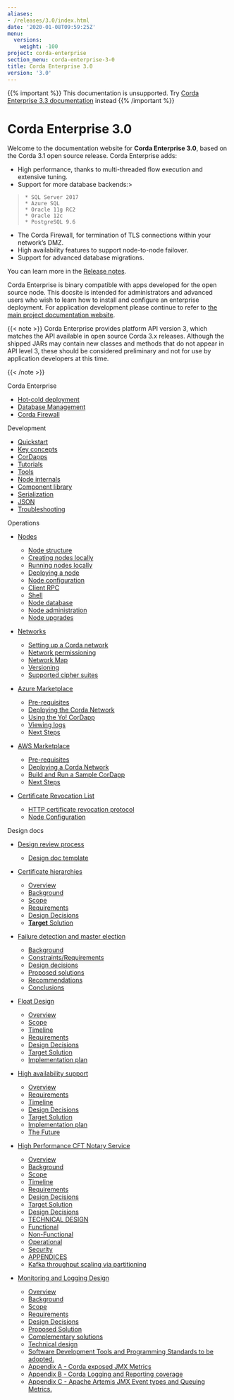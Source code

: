 ```yaml
---
aliases:
- /releases/3.0/index.html
date: '2020-01-08T09:59:25Z'
menu:
  versions:
    weight: -100
project: corda-enterprise
section_menu: corda-enterprise-3-0
title: Corda Enterprise 3.0
version: '3.0'
---
```

{{% important %}}
This documentation is unsupported.
Try [Corda Enterprise 3.3 documentation](/docs/corda-enterprise/3.3/_index.md) instead
{{% /important %}}


# Corda Enterprise 3.0

Welcome to the documentation website for **Corda Enterprise 3.0**, based on the Corda 3.1 open source release. Corda Enterprise adds:


* High performance, thanks to multi-threaded flow execution and extensive tuning.
* Support for more database backends:> 
> 
>     * SQL Server 2017
>     * Azure SQL
>     * Oracle 11g RC2
>     * Oracle 12c
>     * PostgreSQL 9.6



* The Corda Firewall, for termination of TLS connections within your network’s DMZ.
* High availability features to support node-to-node failover.
* Support for advanced database migrations.

You can learn more in the [Release notes](release-notes.md).

Corda Enterprise is binary compatible with apps developed for the open source node. This docsite is intended for
administrators and advanced users who wish to learn how to install and configure an enterprise deployment. For
application development please continue to refer to [the main project documentation website](https://docs.corda.net/).

{{< note >}}
Corda Enterprise provides platform API version 3, which matches the API available in open source Corda 3.x releases.
Although the shipped JARs may contain new classes and methods that do not appear in API level 3, these should be considered
preliminary and not for use by application developers at this time.

{{< /note >}}


Corda Enterprise

* [Hot-cold deployment](hot-cold-deployment.md)
* [Database Management](database-management.md)
* [Corda Firewall](corda-firewall.md)




Development

* [Quickstart](quickstart-index.md)
* [Key concepts](key-concepts.md)
* [CorDapps](building-a-cordapp-index.md)
* [Tutorials](tutorials-index.md)
* [Tools](tools-index.md)
* [Node internals](node-internals-index.md)
* [Component library](component-library-index.md)
* [Serialization](serialization-index.md)
* [JSON](json.md)
* [Troubleshooting](troubleshooting.md)




Operations

* [Nodes](corda-nodes-index.md)
    * [Node structure](node-structure.md)
    * [Creating nodes locally](generating-a-node.md)
    * [Running nodes locally](running-a-node.md)
    * [Deploying a node](deploying-a-node.md)
    * [Node configuration](corda-configuration-file.md)
    * [Client RPC](clientrpc.md)
    * [Shell](shell.md)
    * [Node database](node-database.md)
    * [Node administration](node-administration.md)
    * [Node upgrades](node-operations-upgrading.md)


* [Networks](corda-networks-index.md)
    * [Setting up a Corda network](setting-up-a-corda-network.md)
    * [Network permissioning](permissioning.md)
    * [Network Map](network-map.md)
    * [Versioning](versioning.md)
    * [Supported cipher suites](cipher-suites.md)


* [Azure Marketplace](azure-vm.md)
    * [Pre-requisites](azure-vm.md#pre-requisites)
    * [Deploying the Corda Network](azure-vm.md#deploying-the-corda-network)
    * [Using the Yo! CorDapp](azure-vm.md#using-the-yo-cordapp)
    * [Viewing logs](azure-vm.md#viewing-logs)
    * [Next Steps](azure-vm.md#next-steps)


* [AWS Marketplace](aws-vm.md)
    * [Pre-requisites](aws-vm.md#pre-requisites)
    * [Deploying a Corda Network](aws-vm.md#deploying-a-corda-network)
    * [Build and Run a Sample CorDapp](aws-vm.md#build-and-run-a-sample-cordapp)
    * [Next Steps](aws-vm.md#next-steps)


* [Certificate Revocation List](certificate-revocation.md)
    * [HTTP certificate revocation protocol](certificate-revocation.md#http-certificate-revocation-protocol)
    * [Node Configuration](certificate-revocation.md#node-configuration)








Design docs

* [Design review process](design/design-review-process.md)
    * [Design doc template](design/template/design.md)


* [Certificate hierarchies](design/certificate-hierarchies/design.md)
    * [Overview](design/certificate-hierarchies/design.md#overview)
    * [Background](design/certificate-hierarchies/design.md#background)
    * [Scope](design/certificate-hierarchies/design.md#scope)
    * [Requirements](design/certificate-hierarchies/design.md#requirements)
    * [Design Decisions](design/certificate-hierarchies/design.md#design-decisions)
    * [**Target** Solution](design/certificate-hierarchies/design.md#target-solution)


* [Failure detection and master election](design/failure-detection-master-election/design.md)
    * [Background](design/failure-detection-master-election/design.md#background)
    * [Constraints/Requirements](design/failure-detection-master-election/design.md#constraints-requirements)
    * [Design decisions](design/failure-detection-master-election/design.md#design-decisions)
    * [Proposed solutions](design/failure-detection-master-election/design.md#proposed-solutions)
    * [Recommendations](design/failure-detection-master-election/design.md#recommendations)
    * [Conclusions](design/failure-detection-master-election/design.md#conclusions)


* [Float Design](design/float/design.md)
    * [Overview](design/float/design.md#overview)
    * [Scope](design/float/design.md#scope)
    * [Timeline](design/float/design.md#timeline)
    * [Requirements](design/float/design.md#requirements)
    * [Design Decisions](design/float/design.md#design-decisions)
    * [Target Solution](design/float/design.md#target-solution)
    * [Implementation plan](design/float/design.md#implementation-plan)


* [High availability support](design/hadr/design.md)
    * [Overview](design/hadr/design.md#overview)
    * [Requirements](design/hadr/design.md#requirements)
    * [Timeline](design/hadr/design.md#timeline)
    * [Design Decisions](design/hadr/design.md#design-decisions)
    * [Target Solution](design/hadr/design.md#target-solution)
    * [Implementation plan](design/hadr/design.md#implementation-plan)
    * [The Future](design/hadr/design.md#the-future)


* [High Performance CFT Notary Service](design/kafka-notary/design.md)
    * [Overview](design/kafka-notary/design.md#overview)
    * [Background](design/kafka-notary/design.md#background)
    * [Scope](design/kafka-notary/design.md#scope)
    * [Timeline](design/kafka-notary/design.md#timeline)
    * [Requirements](design/kafka-notary/design.md#requirements)
    * [Design Decisions](design/kafka-notary/design.md#design-decisions)
    * [Target Solution](design/kafka-notary/design.md#target-solution)
    * [Design Decisions](design/kafka-notary/design.md#id1)
    * [TECHNICAL DESIGN](design/kafka-notary/design.md#technical-design)
    * [Functional](design/kafka-notary/design.md#functional)
    * [Non-Functional](design/kafka-notary/design.md#non-functional)
    * [Operational](design/kafka-notary/design.md#operational)
    * [Security](design/kafka-notary/design.md#security)
    * [APPENDICES](design/kafka-notary/design.md#appendices)
    * [Kafka throughput scaling via partitioning](design/kafka-notary/design.md#kafka-throughput-scaling-via-partitioning)


* [Monitoring and Logging Design](design/monitoring-management/design.md)
    * [Overview](design/monitoring-management/design.md#overview)
    * [Background](design/monitoring-management/design.md#background)
    * [Scope](design/monitoring-management/design.md#scope)
    * [Requirements](design/monitoring-management/design.md#requirements)
    * [Design Decisions](design/monitoring-management/design.md#design-decisions)
    * [Proposed Solution](design/monitoring-management/design.md#proposed-solution)
    * [Complementary solutions](design/monitoring-management/design.md#complementary-solutions)
    * [Technical design](design/monitoring-management/design.md#technical-design)
    * [Software Development Tools and Programming Standards to be adopted.](design/monitoring-management/design.md#software-development-tools-and-programming-standards-to-be-adopted)
    * [Appendix A - Corda exposed JMX Metrics](design/monitoring-management/design.md#appendix-a-corda-exposed-jmx-metrics)
    * [Appendix B - Corda Logging and Reporting coverage](design/monitoring-management/design.md#appendix-b-corda-logging-and-reporting-coverage)
    * [Appendix C - Apache Artemis JMX Event types and Queuing Metrics.](design/monitoring-management/design.md#appendix-c-apache-artemis-jmx-event-types-and-queuing-metrics)





